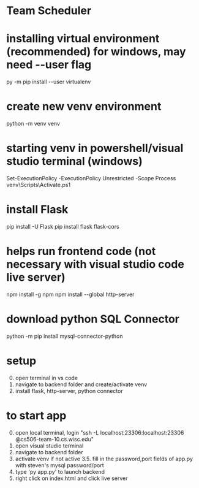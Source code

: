 # Team Scheduler

# installing virtual environment (recommended) for windows, may need --user flag 
py -m pip install --user virtualenv

# create new venv environment
python -m venv venv

# starting venv in powershell/visual studio terminal (windows)
Set-ExecutionPolicy -ExecutionPolicy Unrestricted -Scope Process
venv\Scripts\Activate.ps1 

# install Flask
pip install -U Flask
pip install flask flask-cors

# helps run frontend code (not necessary with visual studio code live server)
npm install -g npm
npm install --global http-server

# download python SQL Connector
python -m pip install mysql-connector-python 

# setup
 0. open terminal in vs code
 1. navigate to backend folder and create/activate venv
 2. install flask, http-server, python connector

# to start app
 0. open local terminal, login "ssh -L localhost:23306:localhost:23306 <username>@cs506-team-10.cs.wisc.edu"
 1. open visual studio terminal
 2. navigate to backend folder
 3. activate venv if not active
 3.5. fill in the password,port fields of app.py with steven's mysql password/port
 4. type 'py app.py' to launch backend
 5. right click on index.html and click live server